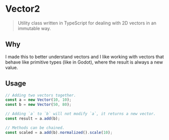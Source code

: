 # Vector2

> Utility class written in TypeScript for dealing with 2D vectors in an immutable way.

## Why
I made this to better understand vectors and I like working with vectors that behave like primitive types (like in Godot), where the result is always a new value.

## Usage

```ts
// Adding two vectors together.
const a = new Vector(10, 10);
const b = new Vector(50, 80);

// Adding `a` to `b` will not modify `a`, it returns a new vector.
const result = a.add(b);

// Methods can be chained.
const scaled = a.add(b).normalized().scale(10);
```
